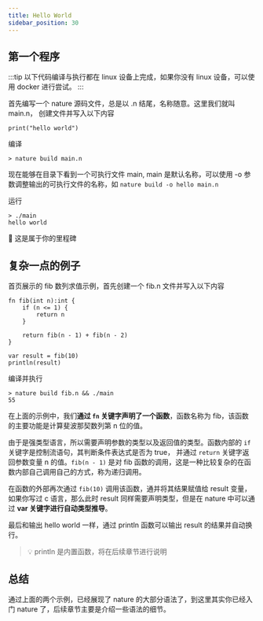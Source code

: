 ```yaml
---
title: Hello World
sidebar_position: 30
---
```


## 第一个程序

:::tip
以下代码编译与执行都在 linux 设备上完成，如果你没有 linux 设备，可以使用 docker 进行尝试。
:::

首先编写一个 nature 源码文件，总是以 .n 结尾，名称随意。这里我们就叫 main.n， 创建文件并写入以下内容

```nature title="main.n"
print("hello world")
```

编译

```shell
> nature build main.n
```

现在能够在目录下看到一个可执行文件 main, main 是默认名称，可以使用 -o 参数调整输出的可执行文件的名称，如 `nature build -o hello main.n`

运行

```shell
> ./main
hello world
```

🎉 这是属于你的里程碑

## 复杂一点的例子

首页展示的 fib 数列求值示例，首先创建一个 fib.n 文件并写入以下内容

```nature title='fib.n'
fn fib(int n):int {
    if (n <= 1) {
        return n
    }

    return fib(n - 1) + fib(n - 2)
}

var result = fib(10)
println(result)
```

编译并执行

```shell
> nature build fib.n && ./main
55
```

在上面的示例中，我们**通过 `fn` 关键字声明了一个函数**，函数名称为 fib，该函数的主要功能是计算斐波那契数列第 n 位的值。

由于是强类型语言，所以需要声明参数的类型以及返回值的类型。函数内部的 `if` 关键字是控制流语句，其判断条件表达式是否为 true， 并通过 `return` 关键字返回参数变量 n 的值。`fib(n - 1)` 是对 fib 函数的调用，这是一种比较复杂的在函数内部自己调用自己的方式，称为递归调用。

在函数的外部再次通过 `fib(10)` 调用该函数，通并将其结果赋值给 result 变量，如果你写过 c 语言，那么此时 result 同样需要声明类型，但是在 nature 中可以通过 **var 关键字进行自动类型推导**。

最后和输出 hello world 一样，通过 println 函数可以输出 result 的结果并自动换行。

> 💡 println 是内置函数，将在后续章节进行说明

## 总结

通过上面的两个示例，已经展现了 nature 的大部分语法了，到这里其实你已经入门 nature 了，后续章节主要是介绍一些语法的细节。
